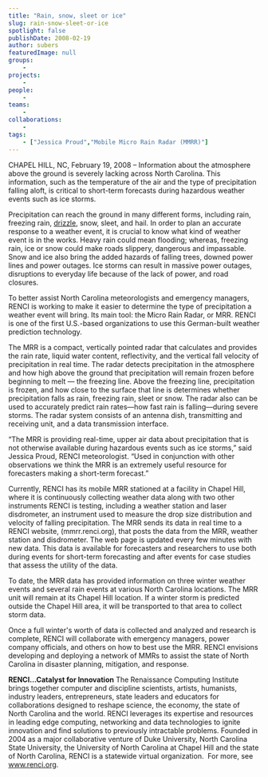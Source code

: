 ```yaml
---
title: "Rain, snow, sleet or ice"
slug: rain-snow-sleet-or-ice
spotlight: false
publishDate: 2008-02-19
author: subers
featuredImage: null
groups:
    - 
projects:
    - 
people:
    - 
teams: 
    - 
collaborations:
    - 
tags:
    - ["Jessica Proud","Mobile Micro Rain Radar (MMRR)"]
---
```

CHAPEL HILL, NC, February 19, 2008 – Information about the atmosphere above the ground is severely lacking across North Carolina. This information, such as the temperature of the air and the type of precipitation falling aloft, is critical to short-term forecasts during hazardous weather events such as ice storms. <!--more-->

Precipitation can reach the ground in many different forms, including rain, freezing rain, <a href="http://en.wikipedia.org/wiki/Drizzle" target="_blank">drizzle</a>, snow, sleet, and hail. In order to plan an accurate response to a weather event, it is crucial to know what kind of weather event is in the works. Heavy rain could mean flooding; whereas, freezing rain, ice or snow could make roads slippery, dangerous and impassable. Snow and ice also bring the added hazards of falling trees, downed power lines and power outages. Ice storms can result in massive power outages, disruptions to everyday life because of the lack of power, and road closures.

To better assist North Carolina meteorologists and emergency managers, RENCI is working to make it easier to determine the type of precipitation a weather event will bring. Its main tool: the Micro Rain Radar, or MRR. RENCI is one of the first U.S.-based organizations to use this German-built weather prediction technology.
<div class="news_image"><em></em></div>
The MRR is a compact, vertically pointed radar that calculates and provides the rain rate, liquid water content, reflectivity, and the vertical fall velocity of precipitation in real time. The radar detects precipitation in the atmosphere and how high above the ground that precipitation will remain frozen before beginning to melt — the freezing line. Above the freezing line, precipitation is frozen, and how close to the surface that line is determines whether precipitation falls as rain, freezing rain, sleet or snow. The radar also can be used to accurately predict rain rates—how fast rain is falling—during severe storms. The radar system consists of an antenna dish, transmitting and receiving unit, and a data transmission interface.

“The MRR is providing real-time, upper air data about precipitation that is not otherwise available during hazardous events such as ice storms,” said Jessica Proud, RENCI meteorologist. “Used in conjunction with other observations we think the MRR is an extremely useful resource for forecasters making a short-term forecast.”

Currently, RENCI has its mobile MRR stationed at a facility in Chapel Hill, where it is continuously collecting weather data along with two other instruments RENCI is testing, including a weather station and laser disdrometer, an instrument used to measure the drop size distribution and velocity of falling precipitation. The MRR sends its data in real time to a RENCI website, (mmrr.renci.org), that posts the data from the MRR, weather station and disdrometer. The web page is updated every few minutes with new data. This data is available for forecasters and researchers to use both during events for short-term forecasting and after events for case studies that assess the utility of the data.

To date, the MRR data has provided information on three winter weather events and several rain events at various North Carolina locations. The MRR unit will remain at its Chapel Hill location. If a winter storm is predicted outside the Chapel Hill area, it will be transported to that area to collect storm data.

Once a full winter's worth of data is collected and analyzed and research is complete, RENCI will collaborate with emergency managers, power company officials, and others on how to best use the MRR. RENCI envisions developing and deploying a network of MMRs to assist the state of North Carolina in disaster planning, mitigation, and response.

<strong>RENCI…Catalyst for  Innovation</strong>
The Renaissance Computing Institute brings together computer and discipline scientists, artists, humanists, industry leaders, entrepreneurs, state leaders and educators for collaborations designed to reshape science, the economy, the state of North Carolina and the world. RENCI leverages its expertise and resources in leading edge computing, networking and data technologies to ignite innovation and find solutions to previously intractable problems. Founded in 2004 as a major collaborative venture of Duke University, North Carolina State University, the University of North Carolina at Chapel Hill and the state of North Carolina, RENCI is a statewide virtual organization.  For more, see <a href="https://www.renci.org/">www.renci.org</a>.
